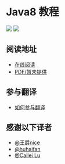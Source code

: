 # Java8 教程

[![](https://img.shields.io/badge/开源社区-junicorn-green.svg)](https://github.com/junicorn)
[![](https://img.shields.io/badge/知乎专栏-跟上Java8-blue.svg)](https://zhuanlan.zhihu.com/java8)

## 阅读地址

- [在线阅读](https://junicorn.gitbooks.io/java8-tutorial)
- [PDF/暂未提供]()

## 参与翻译

- [如何参与翻译](https://github.com/junicorn/java8-tutorial/issues/2)

## 感谢以下译者

- [@王爵nice](https://github.com/biezhi)
- [@huhaifan](https://github.com/huhaifan)
- [@Cailei Lu](https://github.com/vzardlloo)